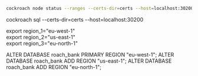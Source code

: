 



   ```bash
   cockroach node status --ranges --certs-dir=certs --host=localhost:30200  
   ```  

   cockroach sql --certs-dir=certs --host=localhost:30200


export region_1="eu-west-1"  
export region_2="us-east-1"  
export region_3="eu-north-1" 

ALTER DATABASE roach_bank PRIMARY REGION "eu-west-1";
ALTER DATABASE roach_bank ADD REGION "us-east-1";
ALTER DATABASE roach_bank ADD REGION "eu-north-1";